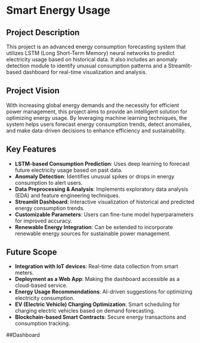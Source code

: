# Smart Energy Usage 



## Project Description
This project is an advanced energy consumption forecasting system that utilizes LSTM (Long Short-Term Memory) neural networks to predict electricity usage based on historical data. It also includes an anomaly detection module to identify unusual consumption patterns and a Streamlit-based dashboard for real-time visualization and analysis.

## Project Vision
With increasing global energy demands and the necessity for efficient power management, this project aims to provide an intelligent solution for optimizing energy usage. By leveraging machine learning techniques, the system helps users forecast energy consumption trends, detect anomalies, and make data-driven decisions to enhance efficiency and sustainability.

## Key Features
- **LSTM-based Consumption Prediction**: Uses deep learning to forecast future electricity usage based on past data.
- **Anomaly Detection**: Identifies unusual spikes or drops in energy consumption to alert users.
- **Data Preprocessing & Analysis**: Implements exploratory data analysis (EDA) and feature engineering techniques.
- **Streamlit Dashboard**: Interactive visualization of historical and predicted energy consumption trends.
- **Customizable Parameters**: Users can fine-tune model hyperparameters for improved accuracy.
- **Renewable Energy Integration**: Can be extended to incorporate renewable energy sources for sustainable power management.

## Future Scope
- **Integration with IoT devices**: Real-time data collection from smart meters.
- **Deployment as a Web App**: Making the dashboard accessible as a cloud-based service.
- **Energy Usage Recommendations**: AI-driven suggestions for optimizing electricity consumption.
- **EV (Electric Vehicle) Charging Optimization**: Smart scheduling for charging electric vehicles based on demand forecasting.
- **Blockchain-based Smart Contracts**: Secure energy transactions and consumption tracking.

##Dashboard

